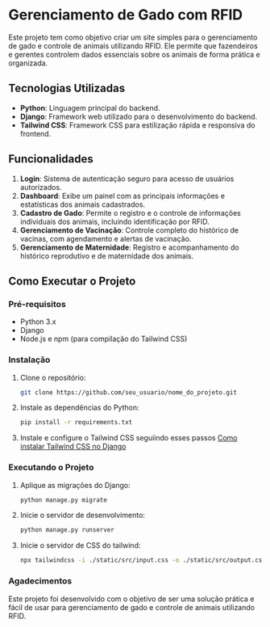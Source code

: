 # Gerenciamento de Gado com RFID

Este projeto tem como objetivo criar um site simples para o gerenciamento de gado e controle de animais utilizando RFID. Ele permite que fazendeiros e gerentes controlem dados essenciais sobre os animais de forma prática e organizada.

## Tecnologias Utilizadas

- **Python**: Linguagem principal do backend.
- **Django**: Framework web utilizado para o desenvolvimento do backend.
- **Tailwind CSS**: Framework CSS para estilização rápida e responsiva do frontend.

## Funcionalidades

1. **Login**: Sistema de autenticação seguro para acesso de usuários autorizados.
2. **Dashboard**: Exibe um painel com as principais informações e estatísticas dos animais cadastrados.
3. **Cadastro de Gado**: Permite o registro e o controle de informações individuais dos animais, incluindo identificação por RFID.
4. **Gerenciamento de Vacinação**: Controle completo do histórico de vacinas, com agendamento e alertas de vacinação.
5. **Gerenciamento de Maternidade**: Registro e acompanhamento do histórico reprodutivo e de maternidade dos animais.

## Como Executar o Projeto

### Pré-requisitos

- Python 3.x
- Django
- Node.js e npm (para compilação do Tailwind CSS)

### Instalação

1. Clone o repositório:

   ```bash
   git clone https://github.com/seu_usuario/nome_do_projeto.git

   ```

2. Instale as dependências do Python:

   ```bash
   pip install -r requirements.txt

   ```

3. Instale e configure o Tailwind CSS seguiindo esses passos [Como instalar Tailwind CSS no Django](https://django-tailwind.readthedocs.io/en/latest/installation.html)

### Executando o Projeto

1. Aplique as migrações do Django:

   ```bash
   python manage.py migrate

   ```

2. Inicie o servidor de desenvolvimento:

   ```bash
   python manage.py runserver

   ```

3. Inicie o servidor de CSS do tailwind:

   ```bash
   npx tailwindcss -i ./static/src/input.css -o ./static/src/output.css --watch

   ```

### Agadecimentos

Este projeto foi desenvolvido com o objetivo de ser uma solução prática e fácil de usar para gerenciamento de gado e controle de animais utilizando RFID.
